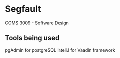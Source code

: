 # Segfault
COMS 3009 - Software Design


## Tools being used
pgAdmin for postgreSQL
InteliJ for Vaadin framework
